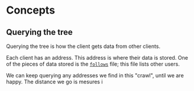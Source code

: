 # Concepts
## Querying the tree
Querying the tree is how the client gets data from other clients.

Each client has an address. This address is where their data is stored. One of the pieces of data stored is the [`follows`](follows.md) file; this file lists other users.

We can keep querying any addresses we find in this "crawl", until we are happy. The distance we go is mesures i
<!--stackedit_data:
eyJoaXN0b3J5IjpbMTM0MjgyOTgyOV19
-->